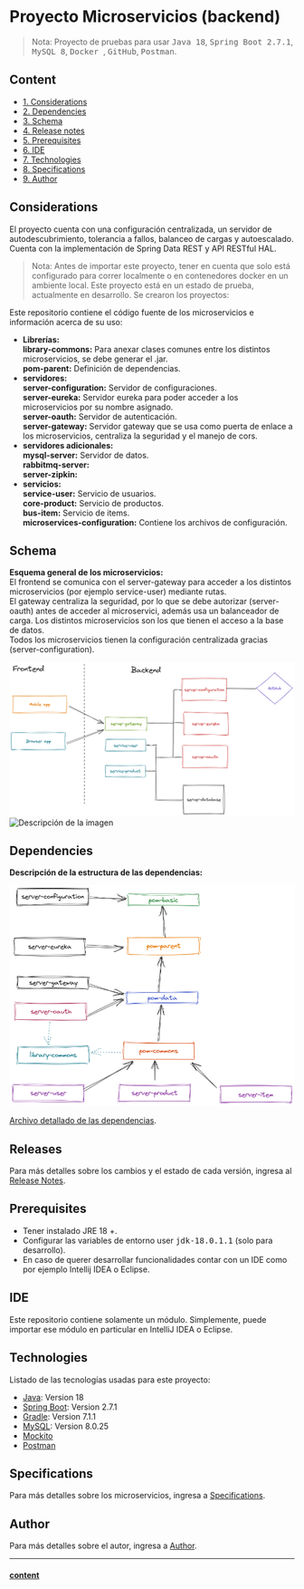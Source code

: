 # Proyecto Microservicios (backend)

>Nota: Proyecto de pruebas para usar <kbd>Java 18</kbd>, <kbd>Spring Boot 2.7.1</kbd>, <kbd>MySQL 8</kbd>, <kbd>Docker </kbd>, <kbd>GitHub</kbd>, <kbd>Postman</kbd>.

## Content
- [1. Considerations](#Considerations)
- [2. Dependencies](#Dependencies)
- [3. Schema](#Schema)
- [4. Release notes](#Releases)
- [5. Prerequisites](#Prerequisites)
- [6. IDE](#IDE)
- [7. Technologies](#Technologies)
- [8. Specifications](#Specifications)
- [9. Author](#Author)

## Considerations

El proyecto cuenta con una configuración centralizada, un servidor de autodescubrimiento, tolerancia a fallos, balanceo de cargas y autoescalado.
Cuenta con la implementación de Spring Data REST y API RESTful HAL.

>Nota: Antes de importar este proyecto, tener en cuenta que solo está configurado para correr localmente o en contenedores docker en un ambiente local.
Este proyecto está en un estado de prueba, actualmente en desarrollo.
Se crearon los proyectos:

Este repositorio contiene el código fuente de los microservicios e información acerca de su uso:  
- **Librerías:**  
**library-commons:** Para anexar clases comunes entre los distintos microservicios, se debe generar el .jar.  
**pom-parent:** Definición de dependencias.  
- **servidores:**  
**server-configuration:** Servidor de configuraciones.  
**server-eureka:** Servidor eureka para poder acceder a los microservicios por su nombre asignado.  
**server-oauth:** Servidor de autenticación.  
**server-gateway:** Servidor gateway que se usa como puerta de enlace a los microservicios, centraliza la seguridad y el manejo de cors.  
- **servidores adicionales:**  
**mysql-server:** Servidor de datos.  
**rabbitmq-server:**   
**server-zipkin:**  
- **servicios:**  
**service-user:** Servicio de usuarios.  
**core-product:** Servicio de productos.  
**bus-item:**  Servicio de items.   
**microservices-configuration:** Contiene los archivos de configuración.

## Schema
**Esquema general de los microservicios:**  
El frontend se comunica con el server-gateway para acceder a los distintos microservicios (por ejemplo service-user) mediante rutas.  
El gateway centraliza la seguridad, por lo que se debe autorizar (server-oauth) antes de acceder al microservici, además usa un balanceador de carga.
Los distintos microservicios son los que tienen el acceso a la base de datos.  
Todos los microservicios tienen la configuración centralizada gracias (server-configuration).

![Descripción de la imagen](src/main/resources/documentation/assets/schema.png)
![Descripción de la imagen](src/main/resources/documentation/assets/dependencies.excalidraw)


## Dependencies
**Descripción de la estructura de las dependencias:**  

![Descripción de la imagen](src/main/resources/documentation/assets/dependencies.png)
  

[Archivo detallado de las dependencias](https://docs.google.com/spreadsheets/d/1406GgKI7IdRAAd8Sn8Ksaj6RcQUkca6NdZiwLTvI9SM/edit#gid=0).


## Releases
Para más detalles sobre los cambios y el estado de cada versión, ingresa al [Release Notes](src/main/resources/documentation/release_notes/README.md).

## Prerequisites
- Tener instalado JRE 18 +.
- Configurar las variables de entorno user <kbd>jdk-18.0.1.1</kbd> (solo para desarrollo).
- En caso de querer desarrollar funcionalidades contar con un IDE como por ejemplo Intellij IDEA o Eclipse.

## IDE
Este repositorio contiene solamente un módulo.
Simplemente, puede importar ese módulo en particular en IntelliJ IDEA o Eclipse.

## Technologies
Listado de las tecnologías usadas para este proyecto:
- [Java](https://java.com): Version 18
- [Spring Boot](https://spring.io/projects/spring-boot): Version 2.7.1
- [Gradle](https://gradle.com): Version 7.1.1
- [MySQL](https://www.mysql.com): Version 8.0.25
- [Mockito](https://site.mockito.org)
- [Postman](https://www.postman.com)

## Specifications
Para más detalles sobre los microservicios, ingresa a [Specifications](src/main/resources/documentation/README.md).

## Author
Para más detalles sobre el autor, ingresa a [Author](src/main/resources/documentation/author/README.md).

***
#### [content](#content)
